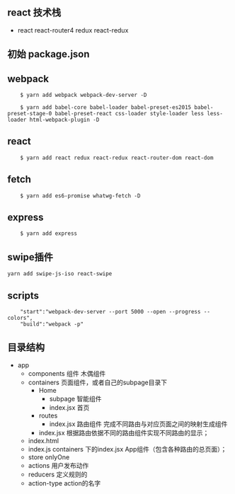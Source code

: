 ## react 技术栈
- react react-router4 redux react-redux
## 初始 package.json
## webpack
```
    $ yarn add webpack webpack-dev-server -D
```
```
    $ yarn add babel-core babel-loader babel-preset-es2015 babel-preset-stage-0 babel-preset-react css-loader style-loader less less-loader html-webpack-plugin -D
```
## react 
```
    $ yarn add react redux react-redux react-router-dom react-dom
```
## fetch 
```
    $ yarn add es6-promise whatwg-fetch -D
```
## express
```
    $ yarn add express
```
## swipe插件
```
yarn add swipe-js-iso react-swipe
```
## scripts
```
    "start":"webpack-dev-server --port 5000 --open --progress --colors",
    "build":"webpack -p"
```
## 目录结构
- app
    - components 组件 木偶组件
    - containers 页面组件，或者自己的subpage目录下
        - Home
            - subpage 智能组件
            - index.jsx 首页
        - routes
            - index.jsx 路由组件 完成不同路由与对应页面之间的映射生成组件
        - index.jsx 根据路由依据不同的路由组件实现不同路由的显示；
    - index.html 
    - index.js containers 下的index.jsx App组件（包含各种路由的总页面）；
    - store onlyOne
    - actions 用户发布动作
    - reducers 定义规则的
    - action-type action的名字